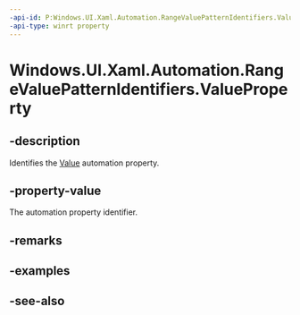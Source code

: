 ```yaml
---
-api-id: P:Windows.UI.Xaml.Automation.RangeValuePatternIdentifiers.ValueProperty
-api-type: winrt property
---
```


<!-- Property syntax
public Windows.UI.Xaml.Automation.AutomationProperty ValueProperty { get; }
-->

# Windows.UI.Xaml.Automation.RangeValuePatternIdentifiers.ValueProperty

## -description
Identifies the [Value](../windows.ui.xaml.automation.provider/irangevalueprovider_value.md) automation property.



## -property-value
The automation property identifier.

## -remarks

## -examples

## -see-also
